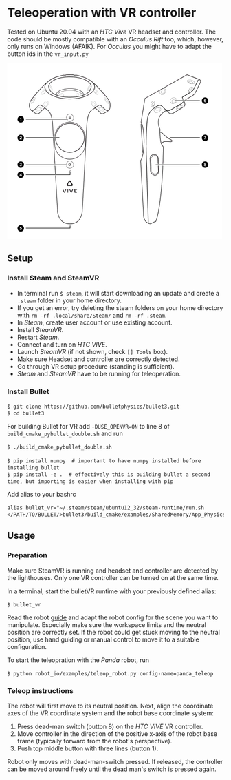# Teleoperation with VR controller

Tested on Ubuntu 20.04 with an *HTC Vive* VR headset and controller.
The code should be mostly compatible with an *Occulus Rift* too, which, however, only runs on Windows (AFAIK).
For *Occulus* you might have to adapt the button ids in the `vr_input.py`

![alt text](assets/vive_controller.webp)

## Setup
### Install Steam and SteamVR
- In terminal run `$ steam`, it will start downloading an update and create a `.steam` folder in your home directory.
- If you get an error, try deleting the steam folders on your home directory with `rm -rf .local/share/Steam/` and `rm -rf .steam`.
- In *Steam*, create user account or use existing account.
- Install *SteamVR*.
- Restart *Steam*.
- Connect and turn on *HTC VIVE*.
- Launch *SteamVR* (if not shown, check `[] Tools` box).
- Make sure Headset and controller are correctly detected.
- Go through VR setup procedure (standing is sufficient).
- *Steam* and *SteamVR* have to be running for teleoperation.

### Install Bullet
```
$ git clone https://github.com/bulletphysics/bullet3.git
$ cd bullet3
```
For building Bullet for VR  add `-DUSE_OPENVR=ON` to line 8 of `build_cmake_pybullet_double.sh` and run
```
$ ./build_cmake_pybullet_double.sh

$ pip install numpy  # important to have numpy installed before installing bullet
$ pip install -e .  # effectively this is building bullet a second time, but importing is easier when installing with pip
```
Add alias to your bashrc
```
alias bullet_vr="~/.steam/steam/ubuntu12_32/steam-runtime/run.sh </PATH/TO/BULLET/>bullet3/build_cmake/examples/SharedMemory/App_PhysicsServer_SharedMemory_VR"
```

## Usage
### Preparation
Make sure SteamVR is running and headset and controller are detected by the lighthouses.
Only one VR controller can be turned on at the same time.

In a terminal, start the bulletVR runtime with your previously defined alias:
```
$ bullet_vr
```
Read the robot [guide](robots.md) and adapt the robot config for the scene you want to manipulate.
Especially make sure the workspace limits and the neutral position are correctly set.
If the robot could get stuck moving to the neutral position, use hand guiding or manual control to move it to a suitable configuration.

To start the teleopration with the *Panda* robot, run
```
$ python robot_io/examples/teleop_robot.py config-name=panda_teleop
```
### Teleop instructions
The robot will first move to its neutral position. Next, align the coordinate axes of the VR coordinate system and the robot base coordinate system:
1. Press dead-man switch (button 8) on the *HTC VIVE* VR controller.
2. Move controller in the direction of the positive x-axis of the robot base frame (typically forward from the robot's perspective).
3. Push top middle button with three lines (button 1).

Robot only moves with dead-man-switch pressed. If released, the controller can be moved around freely until the dead man's switch is pressed again.